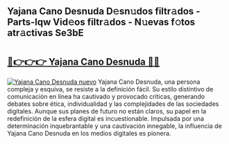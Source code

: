 ## Yajana Cano Desnuda D𝚎sn𝚞dos filtr𝚊dos - Parts-lqw Vid𝚎os filtr𝚊dos - N𝚞evas f𝚘tos atr𝚊ctivas Se3bE

# <h2><a href="http://mbdlde.tromn.icu/?c=Yajana+Cano+Desnuda">🔗👉👉👉 Yajana Cano Desnuda 🔗🔗</a></h2>

[![Yajana Cano Desnuda nuevo](https://i.imgur.com/pEAQMta.gif)](http://mbdlde.tromn.icu/?c=Yajana+Cano+Desnuda)
Yajana Cano Desnuda, una persona compleja y esquiva, se resiste a la definición fácil. Su estilo distintivo de comunicación en línea ha cautivado y provocado críticas, generando debates sobre ética, individualidad y las complejidades de las sociedades digitales. Aunque sus planes de futuro no están claros, su papel en la redefinición de la esfera digital es incuestionable. Impulsada por una determinación inquebrantable y una cautivación innegable, la influencia de Yajana Cano Desnuda en los medios digitales es pionera.
